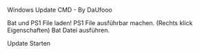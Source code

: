 Windows Update CMD - By DaUfooo

Bat und PS1 File laden!
PS1 File ausführbar machen. (Rechts klick Eigenschaften)
Bat Datei ausführen.

Update Starten
